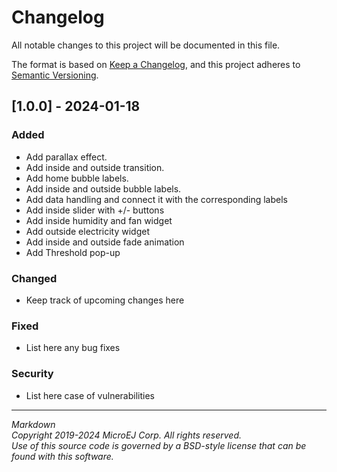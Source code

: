 # Changelog

All notable changes to this project will be documented in this file.

The format is based on [Keep a Changelog](https://keepachangelog.com/en/1.0.0/),
and this project adheres to [Semantic Versioning](https://semver.org/spec/v2.0.0.html).

## [1.0.0] - 2024-01-18

### Added

- Add parallax effect.
- Add inside and outside transition.
- Add home bubble labels.
- Add inside and outside bubble labels.
- Add data handling and connect it with the corresponding labels
- Add inside slider with +/- buttons
- Add inside humidity and fan widget
- Add outside electricity widget
- Add inside and outside fade animation
- Add Threshold pop-up

### Changed

- Keep track of upcoming changes here

### Fixed

- List here any bug fixes

### Security

- List here case of vulnerabilities

---  
_Markdown_   
_Copyright 2019-2024 MicroEJ Corp. All rights reserved._   
_Use of this source code is governed by a BSD-style license that can be found with this software._ 